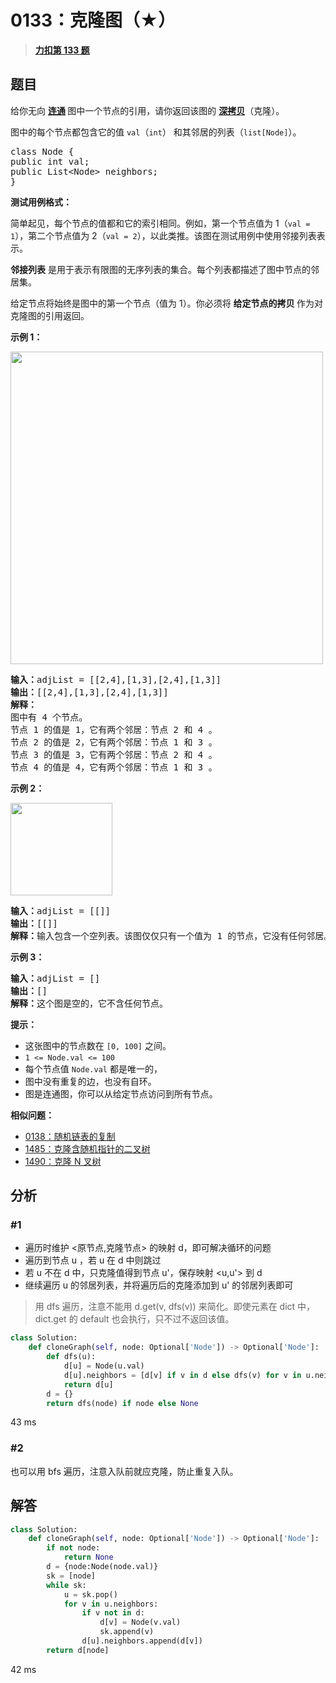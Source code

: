 # 0133：克隆图（★）


> <u>**[力扣第 133 题](https://leetcode.cn/problems/clone-graph/)**</u>

## 题目

<p>给你无向 <strong><a href="https://baike.baidu.com/item/连通图/6460995?fr=aladdin" target="_blank">连通</a> </strong>图中一个节点的引用，请你返回该图的 <a href="https://baike.baidu.com/item/深拷贝/22785317?fr=aladdin" target="_blank"><strong>深拷贝</strong></a>（克隆）。</p>

<p>图中的每个节点都包含它的值 <code>val</code>（<code>int</code>） 和其邻居的列表（<code>list[Node]</code>）。</p>

<pre>
class Node {
public int val;
public List&lt;Node&gt; neighbors;
}</pre>



<p><strong>测试用例格式：</strong></p>

<p>简单起见，每个节点的值都和它的索引相同。例如，第一个节点值为 1（<code>val = 1</code>），第二个节点值为 2（<code>val = 2</code>），以此类推。该图在测试用例中使用邻接列表表示。</p>

<p><strong>邻接列表</strong> 是用于表示有限图的无序列表的集合。每个列表都描述了图中节点的邻居集。</p>

<p>给定节点将始终是图中的第一个节点（值为 1）。你必须将 <strong>给定节点的拷贝 </strong>作为对克隆图的引用返回。</p>



<p><strong>示例 1：</strong></p>

<p><img alt="" src="https://assets.leetcode-cn.com/aliyun-lc-upload/uploads/2020/02/01/133_clone_graph_question.png" style="height: 500px; width: 500px;" /></p>

<pre>
<strong>输入：</strong>adjList = [[2,4],[1,3],[2,4],[1,3]]
<strong>输出：</strong>[[2,4],[1,3],[2,4],[1,3]]
<strong>解释：
</strong>图中有 4 个节点。
节点 1 的值是 1，它有两个邻居：节点 2 和 4 。
节点 2 的值是 2，它有两个邻居：节点 1 和 3 。
节点 3 的值是 3，它有两个邻居：节点 2 和 4 。
节点 4 的值是 4，它有两个邻居：节点 1 和 3 。
</pre>

<p><strong>示例 2：</strong></p>

<p><img alt="" src="https://assets.leetcode-cn.com/aliyun-lc-upload/uploads/2020/02/01/graph.png" style="height: 148px; width: 163px;" /></p>

<pre>
<strong>输入：</strong>adjList = [[]]
<strong>输出：</strong>[[]]
<strong>解释：</strong>输入包含一个空列表。该图仅仅只有一个值为 1 的节点，它没有任何邻居。
</pre>

<p><strong>示例 3：</strong></p>

<pre>
<strong>输入：</strong>adjList = []
<strong>输出：</strong>[]
<strong>解释：</strong>这个图是空的，它不含任何节点。
</pre>



<p><strong>提示：</strong></p>

<ul>
<li>这张图中的节点数在 <code>[0, 100]</code> 之间。</li>
<li><code>1 &lt;= Node.val &lt;= 100</code></li>
<li>每个节点值 <code>Node.val</code> 都是唯一的，</li>
<li>图中没有重复的边，也没有自环。</li>
<li>图是连通图，你可以从给定节点访问到所有节点。</li>
</ul>


**相似问题：**
- [0138：随机链表的复制](/leetcode/0138)
- [1485：克隆含随机指针的二叉树](/leetcode/1485)
- [1490：克隆 N 叉树](/leetcode/1490)


## 分析

### #1
- 遍历时维护 <原节点,克隆节点> 的映射 d，即可解决循环的问题
- 遍历到节点 u ，若 u 在 d 中则跳过
- 若 u 不在 d 中，只克隆值得到节点 u'，保存映射 <u,u'> 到 d
- 继续遍历 u 的邻居列表，并将遍历后的克隆添加到 u' 的邻居列表即可

> 用 dfs 遍历，注意不能用 d.get(v, dfs(v)) 来简化。即使元素在 dict 中，dict.get 的 default 也会执行，只不过不返回该值。
```python
class Solution:
    def cloneGraph(self, node: Optional['Node']) -> Optional['Node']:
        def dfs(u):
            d[u] = Node(u.val)
            d[u].neighbors = [d[v] if v in d else dfs(v) for v in u.neighbors]
            return d[u]
        d = {}
        return dfs(node) if node else None
```
43 ms

### #2
也可以用 bfs 遍历，注意入队前就应克隆，防止重复入队。
## 解答

```python
class Solution:
    def cloneGraph(self, node: Optional['Node']) -> Optional['Node']:
        if not node:
            return None
        d = {node:Node(node.val)}
        sk = [node]
        while sk:
            u = sk.pop()
            for v in u.neighbors:
                if v not in d:
                    d[v] = Node(v.val)
                    sk.append(v)
                d[u].neighbors.append(d[v])
        return d[node]
```
42 ms
